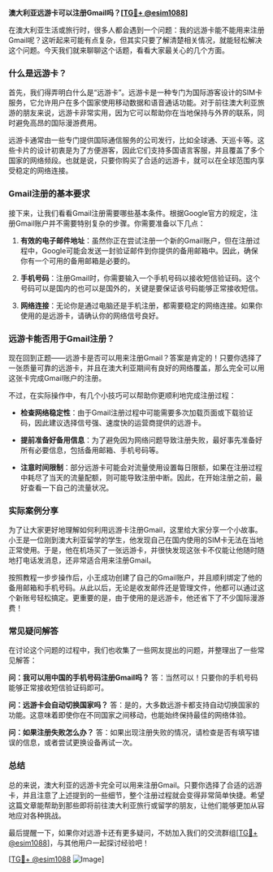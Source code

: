 **澳大利亚远游卡可以注册Gmail吗？[[TG💪+ @esim1088](https://t.me/s/esim1088)]**

在澳大利亚生活或旅行时，很多人都会遇到一个问题：我的远游卡能不能用来注册Gmail呢？这听起来可能有点复杂，但其实只要了解清楚相关情况，就能轻松解决这个问题。今天我们就来聊聊这个话题，看看大家最关心的几个方面。

### 什么是远游卡？

首先，我们得弄明白什么是“远游卡”。远游卡是一种专门为国际游客设计的SIM卡服务，它允许用户在多个国家使用移动数据和语音通话功能。对于前往澳大利亚旅游的朋友来说，远游卡非常实用，因为它可以帮助你在当地保持与外界的联系，同时避免高昂的国际漫游费用。

远游卡通常由一些专门提供国际通信服务的公司发行，比如全球通、天巡卡等。这些卡片的设计初衷是为了方便游客，因此它们支持多国语言客服，并且覆盖了多个国家的网络频段。也就是说，只要你购买了合适的远游卡，就可以在全球范围内享受稳定的网络连接。

### Gmail注册的基本要求

接下来，让我们看看Gmail注册需要哪些基本条件。根据Google官方的规定，注册Gmail账户并不需要特别复杂的步骤。你需要准备以下几点：

1. **有效的电子邮件地址**：虽然你正在尝试注册一个新的Gmail账户，但在注册过程中，Google可能会发送一封验证邮件到你提供的备用邮箱中。因此，确保你有一个可用的备用邮箱是必要的。
   
2. **手机号码**：注册Gmail时，你需要输入一个手机号码以接收短信验证码。这个号码可以是国内的也可以是国外的，关键是要保证该号码能够正常接收短信。

3. **网络连接**：无论你是通过电脑还是手机注册，都需要稳定的网络连接。如果你使用的是远游卡，请确认你的网络信号良好。

### 远游卡能否用于Gmail注册？

现在回到正题——远游卡是否可以用来注册Gmail？答案是肯定的！只要你选择了一张质量可靠的远游卡，并且在澳大利亚期间有良好的网络覆盖，那么完全可以用这张卡完成Gmail账户的注册。

不过，在实际操作中，有几个小技巧可以帮助你更顺利地完成注册过程：

- **检查网络稳定性**：由于Gmail注册过程中可能需要多次加载页面或下载验证码，因此建议选择信号强、速度快的运营商提供的远游卡。
  
- **提前准备好备用信息**：为了避免因为网络问题导致注册失败，最好事先准备好所有必要信息，包括备用邮箱、手机号码等。

- **注意时间限制**：部分远游卡可能会对流量使用设置每日限额，如果在注册过程中耗尽了当天的流量配额，则可能导致注册中断。因此，在开始注册之前，最好查看一下自己的流量状况。

### 实际案例分享

为了让大家更好地理解如何利用远游卡注册Gmail，这里给大家分享一个小故事。小王是一位刚到澳大利亚留学的学生，他发现自己在国内使用的SIM卡无法在当地正常使用。于是，他在机场买了一张远游卡，并很快发现这张卡不仅能让他随时随地打电话发消息，还非常适合用来注册Gmail。

按照教程一步步操作后，小王成功创建了自己的Gmail账户，并且顺利绑定了他的备用邮箱和手机号码。从此以后，无论是收发邮件还是管理文件，他都可以通过这个新账号轻松搞定。更重要的是，由于使用的是远游卡，他还省下了不少国际漫游费！

### 常见疑问解答

在讨论这个问题的过程中，我们也收集了一些网友提出的问题，并整理出了一些常见解答：

**问：我可以用中国的手机号码注册Gmail吗？**
答：当然可以！只要你的手机号码能够正常接收短信验证码即可。

**问：远游卡会自动切换国家吗？**
答：是的，大多数远游卡都支持自动切换国家的功能。这意味着即使你在不同国家之间移动，也能始终保持最佳的网络体验。

**问：如果注册失败怎么办？**
答：如果出现注册失败的情况，请检查是否有填写错误的信息，或者尝试更换设备再试一次。

### 总结

总的来说，澳大利亚的远游卡完全可以用来注册Gmail。只要你选择了合适的远游卡，并且注意了上述提到的一些细节，整个注册过程就会变得非常简单快捷。希望这篇文章能帮助到那些即将前往澳大利亚旅行或留学的朋友，让他们能够更加从容地应对各种挑战。

最后提醒一下，如果你对远游卡还有更多疑问，不妨加入我们的交流群组[[TG💪+ @esim1088](https://t.me/s/esim1088)]，与其他用户一起探讨经验吧！

[[TG💪+ @esim1088](https://t.me/s/esim1088) ![Image](https://i.postimg.cc/4NQfJmqS/Snipaste-2025-05-13-00-14-12.png)]
